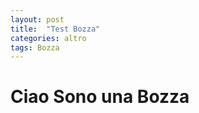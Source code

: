 ```yaml
---
layout: post
title:  "Test Bozza"
categories: altro
tags: Bozza
---
```


<h1>Ciao Sono una Bozza</h1>